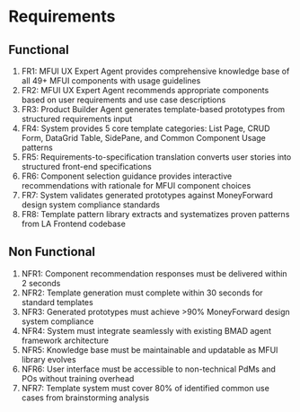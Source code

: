 # Requirements

## Functional
1. FR1: MFUI UX Expert Agent provides comprehensive knowledge base of all 49+ MFUI components with usage guidelines
2. FR2: MFUI UX Expert Agent recommends appropriate components based on user requirements and use case descriptions  
3. FR3: Product Builder Agent generates template-based prototypes from structured requirements input
4. FR4: System provides 5 core template categories: List Page, CRUD Form, DataGrid Table, SidePane, and Common Component Usage patterns
5. FR5: Requirements-to-specification translation converts user stories into structured front-end specifications
6. FR6: Component selection guidance provides interactive recommendations with rationale for MFUI component choices
7. FR7: System validates generated prototypes against MoneyForward design system compliance standards
8. FR8: Template pattern library extracts and systematizes proven patterns from LA Frontend codebase

## Non Functional
1. NFR1: Component recommendation responses must be delivered within 2 seconds
2. NFR2: Template generation must complete within 30 seconds for standard templates
3. NFR3: Generated prototypes must achieve >90% MoneyForward design system compliance  
4. NFR4: System must integrate seamlessly with existing BMAD agent framework architecture
5. NFR5: Knowledge base must be maintainable and updatable as MFUI library evolves
6. NFR6: User interface must be accessible to non-technical PdMs and POs without training overhead
7. NFR7: Template system must cover 80% of identified common use cases from brainstorming analysis
